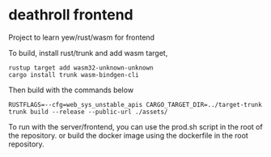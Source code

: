 # deathroll frontend

Project to learn yew/rust/wasm for frontend

To build, install rust/trunk and add wasm target, 

```
rustup target add wasm32-unknown-unknown
cargo install trunk wasm-bindgen-cli
```
Then build with the commands below

```
RUSTFLAGS=--cfg=web_sys_unstable_apis CARGO_TARGET_DIR=../target-trunk trunk build --release --public-url ./assets/
```

To run with the server/frontend, you can use the prod.sh script in the root of the repository. or build the docker image using the dockerfile in the root repository. 